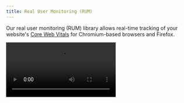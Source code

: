 ```yaml
---
title: Real User Monitoring (RUM)
---
```


Our real user monitoring (RUM) library allows real-time tracking of your website's [Core Web Vitals](https://web.dev/vitals/) for Chromium-based browsers and Firefox.

<Video src="https://player.vimeo.com/video/691615391" />

## What are Core Web Vitals? {/* what-are-core-web-vitals */}

In [May of 2021](https://developers.google.com/search/blog/2020/11/timing-for-page-experience), Google began ranking websites based on a
set of performance metrics called [Core Web Vitals](https://web.dev/vitals/). This change effectively made site performance an SEO ranking factor.
Websites with good Core Web Vitals may be placed higher in search results, while those with poor Core Web Vitals may be placed lower.

Unlike Lighthouse performance scores which are based on synthetic tests, Core Web Vitals scores are based on measurements from real users of Chrome as reported in the [Chrome User Experience Report](https://developers.google.com/web/tools/chrome-user-experience-report). Core Web Vitals can
be tracked via [Google Search Console](https://search.google.com/search-console/welcome) and [PageSpeed Insights](https://developers.google.com/speed/pagespeed/insights/). Optimizing Core Web Vitals using the official tools presents a number of challenges:

- It can take days to weeks to see the effect of changes to your site on Core Web Vitals.
- It's hard to diagnose Core Web Vitals by page type or URL.

<a id="why-use-layer0-to-track-core-web-vitals"></a>

## Why use {{ PRODUCT }} to track Core Web Vitals? {/* why-use-to-track-core-web-vitals */}

The benefits of using {{ PRODUCT }} instead of Google Search Console to track Core Web Vitals are that it allows you to:

- See how changes to your site impact Core Web Vitals in real time
- Correlate web vitals to your application's routes
- Analyze score across a number of dimensions such as country, device, and connection type
- Identify which pages are most negatively impacting your search ranking.

## Installing Real User Monitoring (RUM) {/* installation */}

Tracking Core Web Vitals on {{ PRODUCT }} requires adding the `{{ PACKAGE_NAME }}/rum` client library to your application. The {{ PORTAL }} provides information on how to install this library using an edge function, a script tag, Google tag manager, npm, and yarn.

**To view {{ PACKAGE_NAME }}/rum installation instructions**

1.  Load the **Real User Monitoring** page.
    {{ ENV_NAV }} **Analytics** | **Real User Monitoring**.

2.  Click on the tab for the desired installation method.

    ![RUM Package Installation](/images/v7/performance/cwv-configuration-guide.png?width=450)

    <Callout type="info">

    The {{ PORTAL }} provides installation instructions that contain a token that is specific to your property.

    </Callout>

### Edge Functions {/*edge-functions*/}

<Info>

Edge Functions requires activation. {{ ACCOUNT_UPGRADE }}

</Info>

An edge function can automatically inject Core Web Vitals tracking to all of your web pages. The method for generating this edge function varies according to whether you are using CDN-as-code or the {{ PORTAL }} to deploy changes.

**{{ PORTAL }}: To inject Core Web Vitals tracking within your requests**

1.  Click **Create Edge Function** from the **Edge Function** tab of the **Real User Monitoring** page.

    {{ PRODUCT }} will automatically generate an edge function that adds Core Web Vitals tracking to a request and a rule that invokes that edge function. 

2.  Review your rules.
3.  Deploy your changes to this environment.


**CDN-as-Code: To inject Core Web Vitals tracking within your requests**

1.  In the {{ PRODUCT }} router, use the `edge_function` feature to specify the path to the edge function that will add Core Web Vitals tracking.

    ```js filename="routes.js"
    // This file was added by edgio init.
    // You should commit this file to source control.
    import {Router, edgioRoutes} from '@edgio/core';

    export default new Router()
      // Built-in Edgio routes
      .use(edgioRoutes)

      // Specifies the edge function for all paths. Modify the path as needed.
      .match({}, {
        edge_function: './edge-functions/main.js',
      });
    ```

2.  Add the following edge function:

    ```js filename="edge-functions/main.js"
    export async function handleHttpRequest(request, context) {
      const originResponse = await fetch(request.url, {
        headers: request.headers,
        method: request.method,
        body: request.body,
        edgio: {
          origin: context.requestVars.matched_origin_name
        }
      })

      // Return origin response if not HTML
      if(!originResponse.headers.get("content-type").startsWith('text/html')){
        return originResponse;
      }

      let html = await originResponse.text()
      html = html.replace(
        '</body>', `
          <script defer>
            function initEdgioRum() {
              new Edgio.Metrics({
                token: '<TOKEN>'
              }).collect()
            }
          </script>
          <script src="https://rum.edgio.net/latest.js" defer onload="initEdgioRum()"></script>
        </body>`
      )
      return new Response(html, originResponse)
    }
    ```

3.  Replace `<TOKEN>` with your RUM token.

    You can find this token on the **Script tag** tab. 
    
    ```js diff filename="edge-functions/main.js"
    ...
            function initEdgioRum() {
              new Edgio.Metrics({
    +           token: 'ab1234c7-fe39-4a0e-8b3c-1ddf837a5c90'
              }).collect()
            }
    ...
    ```

4.  Optional. If you are also injecting Predictive Prefetching, then you should insert a script tag that installs it as shown below.

    ```js diff filename="edge-functions/main.js"
    ...
      html = html.replace(
        '</body>', `
          <script defer>
            function initEdgioRum() {
              new Edgio.Metrics({
                token: '<TOKEN>'
              }).collect()
            }
          </script>
          <script src="https://rum.edgio.net/latest.js" defer onload="initEdgioRum()"></script>
    +     <script src="/__edgio__/prefetch/install.js" defer></script>
        </body>`
      )
      return new Response(html, originResponse)
    }
    ```
    
    <Info>
    
    [Predictive Prefetching also requires a rule](/applications/performance/prefetching#quick-start) that applies the [Set Max Age (max_age)](/applications/performance/rules/features#set-max-age) and [Set Service Worker Max Age (service_worker_max_age)](/applications/performance/rules/features#set-service-worker-max-age) features to the pages that will be prefetched. 

    </Info>


5.  Deploy your changes to this environment by running the following command from your property’s root directory:

    ```bash
    {{ CLI_CMD(deploy) }}
    ```

### Script Tag and Google Tag Manager {/* google-tag-manager */}

Add Core Web Vitals tracking by adding the following code to each page in your application:

<SnippetGroup>

```Script tabLabel="Script Tag"
<script defer>
  function init{{ PRODUCT }}Rum() {
    new {{ RUM_NS }}.Metrics({
      token: '<TOKEN>' // Get your token from the {{ PORTAL }}
    }).collect()
  }
</script>
<script src="https://{{ RUM_DOMAIN }}/latest.js" defer onload="init{{ PRODUCT }}Rum()"></script>
```

```Script tabLabel="Google Tag Manager"
<script>
  function init{{ PRODUCT }}Rum() {
    new {{ RUM_NS }}.Metrics({
      token: '<TOKEN>' // Get your token from the {{ PORTAL }}
    }).collect()
  }
  var rumScriptTag = document.createElement('script')
  rumScriptTag.src = 'https://{{ RUM_DOMAIN }}/latest.js'
  rumScriptTag.setAttribute('defer', '')
  rumScriptTag.type = 'text/javascript'
  rumScriptTag.onload = init{{ PRODUCT }}Rum
  document.body.appendChild(rumScriptTag)
</script>
```

</SnippetGroup>

### NPM or Yarn {/* npm-or-yarn */}

Install the Core Web Vitals library by running the following npm or yarn command:

<SnippetGroup>

```bash tabLabel="npm"
npm install --save {{ PACKAGE_NAME }}/rum
```

```bash tabLabel="Yarn 1 (Classic)"
yarn add {{ PACKAGE_NAME }}/rum
```

</SnippetGroup>

Add the following code to your application's browser bundle:

```js
import {Metrics} from '@edgio/rum';

new Metrics({
  token: '<TOKEN>', // Get your token from the {{ PORTAL }}
}).collect();
```

## Tie URLs to Page Templates {/* tie-urls-to-page-templates */}

Tie URLs to page templates by passing an optional `router` parameter to `Metrics`.

Define page labels by adding a route for each page template:

<SnippetGroup>

```bash tabLabel="Script Tag"
<script defer>
  function init{{ PRODUCT }}Rum() {
    new {{ RUM_NS }}.Metrics({
      token: '<TOKEN>', // Get your token from the {{ PORTAL }}

      // assign a page label for each route
      router: new {{ PRODUCT }}.Router()
        .match('/', ({ setPageLabel }) => setPageLabel('home'))
        .match('/p/:id', ({ setPageLabel }) => setPageLabel('product'))
        .match('/c/:id', ({ setPageLabel }) => setPageLabel('category'))
    }).collect()
  }
</script>
<script src="https://{{ RUM_DOMAIN }}/latest.js" defer onload="init{{ PRODUCT }}Rum()"></script>
```

```bash tabLabel="Google Tag Manager"
<script>
  function init{{ PRODUCT }}Rum() {
    new {{ RUM_NS }}.Metrics({
      token: '<TOKEN>', // Get your token from the {{ PORTAL }}

      // assign a page label for each route
      router: new {{ PRODUCT }}.Router()
        .match('/', ({ setPageLabel }) => setPageLabel('home'))
        .match('/p/:id', ({ setPageLabel }) => setPageLabel('product'))
        .match('/c/:id', ({ setPageLabel }) => setPageLabel('category'))
    }).collect()
  }
  var rumScriptTag = document.createElement('script')
  rumScriptTag.src = 'https://{{ RUM_DOMAIN }}/latest.js'
  rumScriptTag.setAttribute('defer', '')
  rumScriptTag.type = 'text/javascript'
  rumScriptTag.onload = init{{ PRODUCT }}Rum
  document.body.appendChild(rumScriptTag)
</script>
```

```bash tabLabel="npm"
import Router from '@edgio/rum/Router'
import { Metrics } from '@edgio/rum'

new Metrics({
  token: '<TOKEN>', // Get your token from the {{ PORTAL }}

  // assign a page label for each route
  router: new Router()
        .match('/', ({ setPageLabel }) => setPageLabel('home'))
        .match('/p/:id', ({ setPageLabel }) => setPageLabel('product'))
        .match('/c/:id', ({ setPageLabel }) => setPageLabel('category'))
}).collect()
```

```bash tabLabel="Yarn 1 (Classic)"
import Router from '@edgio/rum/Router'
import { Metrics } from '@edgio/rum'

new Metrics({
  token: '<TOKEN>', // Get your token from the {{ PORTAL }}

   // assign a page label for each route
  router: new Router()
        .match('/', ({ setPageLabel }) => setPageLabel('home'))
        .match('/p/:id', ({ setPageLabel }) => setPageLabel('product'))
        .match('/c/:id', ({ setPageLabel }) => setPageLabel('category'))
}).collect()
```

</SnippetGroup>

[Learn more about route syntax.](/applications/performance/cdn_as_code#route-pattern-syntax)

For non single page applications (e.g. traditional "multi-page apps"), you can also explicitly set the page label by passing a `pageLabel` property during initialization. An example is shown below where the `pageLabel` is pulled from `document.title`:

```js
<script>
  function init{{ PRODUCT }}Rum() {
    new {{ RUM_NS }}.Metrics({
      token: '<TOKEN>', // Get your token from the {{ PORTAL }}
      pageLabel: document.title ? document.title : "(No title)",
    }).collect()
  }
  var rumScriptTag = document.createElement('script')
  rumScriptTag.src = 'https://{{ RUM_DOMAIN }}/latest.js'
  rumScriptTag.setAttribute('defer', '')
  rumScriptTag.type = 'text/javascript'
  rumScriptTag.onload = init{{ PRODUCT }}Rum
  document.body.appendChild(rumScriptTag)
</script>
```

## Track Additional Data {/* track-additional-data */}

You can tie the following data to Core Web Vitals:

```js
new {{ RUM_NS }}.Metrics({
  // Rather than providing a router, you can also define the page label for each page explicitly.
  // Use this option if it is more convenient to add the script tag to each page template individually
  // rather than adding it to the main application template.
  pageLabel: 'home',

  // The version of your application that is running.
  appVersion: 'v1.0.0',

  // Whether or not the page was served from the CDN cache, if this is known.
  // This is automatically set for sites that are deployed on {{ PRODUCT }}.
  cacheHit: true | false,

  // The country code in which the browser is running. This is often provided by CDNs
  // as a request header that can be embedded in your script tab by your application code.
  // This is automatically set for sites that are deployed on {{ PRODUCT }}.
  country: 'US',
})
```

<!--
  // When running a split test, use this field to specify which variant is active.
  // This is automatically set for sites that are deployed on {{ PRODUCT }}.
  splitTestVariant: 'name-of-variant',

## Custom cache TTL {/*custom-cache-ttl*/}

Information about routes is fetched from `/__edgio__/cache-manifest.js` file and then cached in `localStorage`.
The default expiration time is set to 1 hour and it's possible to change it by providing `cacheManifestTTL` option.

```js
new Metrics({
      token: 'your-token-here',
      cacheManifestTTL: 300 // 5 minutes
}).collect()
```
-->
